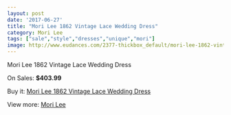 ```yaml
---
layout: post
date: '2017-06-27'
title: "Mori Lee 1862 Vintage Lace Wedding Dress"
category: Mori Lee
tags: ["sale","style","dresses","unique","mori"]
image: http://www.eudances.com/2377-thickbox_default/mori-lee-1862-vintage-lace-wedding-dress.jpg
---
```

Mori Lee 1862 Vintage Lace Wedding Dress

On Sales: **$403.99**
<a href="https://www.eudances.com/en/mori-lee/792-mori-lee-1862-vintage-lace-wedding-dress.html"><amp-img layout="responsive" width="600" height="600" src="//www.eudances.com/2377-thickbox_default/mori-lee-1862-vintage-lace-wedding-dress.jpg" alt="Mori Lee 1862 Vintage Lace Wedding Dress 0" /></a>
<a href="https://www.eudances.com/en/mori-lee/792-mori-lee-1862-vintage-lace-wedding-dress.html"><amp-img layout="responsive" width="600" height="600" src="//www.eudances.com/2379-thickbox_default/mori-lee-1862-vintage-lace-wedding-dress.jpg" alt="Mori Lee 1862 Vintage Lace Wedding Dress 1" /></a>
<a href="https://www.eudances.com/en/mori-lee/792-mori-lee-1862-vintage-lace-wedding-dress.html"><amp-img layout="responsive" width="600" height="600" src="//www.eudances.com/2378-thickbox_default/mori-lee-1862-vintage-lace-wedding-dress.jpg" alt="Mori Lee 1862 Vintage Lace Wedding Dress 2" /></a>

Buy it: [Mori Lee 1862 Vintage Lace Wedding Dress](https://www.eudances.com/en/mori-lee/792-mori-lee-1862-vintage-lace-wedding-dress.html "Mori Lee 1862 Vintage Lace Wedding Dress")

View more: [Mori Lee](https://www.eudances.com/en/9-mori-lee "Mori Lee")